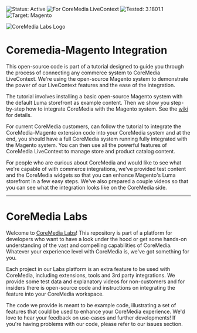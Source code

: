 ![Status: Active](https://documentation.coremedia.com/badges/badge_status_active.png "Status: Active")
![For CoreMedia LiveContext](https://documentation.coremedia.com/badges/badge_coremedia_livecontext.png "For CoreMedia LiveContext")
![Tested: 3.1801.1](https://documentation.coremedia.com/badges/badge_tested_coremedia_9-1801-1.png "Tested: 3.1801.1")
![Target: Magento](https://documentation.coremedia.com/badges/badge_target_magento_2.1.png "Target: Magento")

![CoreMedia Labs Logo](https://documentation.coremedia.com/badges/banner_coremedia_labs_wide.png "CoreMedia Labs Logo Title Text")


# Coremedia-Magento Integration 

This open-source code is part of a tutorial designed to guide you through the process of connecting any commerce system to CoreMedia LiveContext. We're using the open-source Magento system to demonstrate the power of our LiveContext features and the ease of the integration. 

The tutorial involves installing a basic open-source Magento system with the default Luma storefront as example content. Then we show you step-by-step how to integrate CoreMedia with the Magento system. See the [wiki](../../wiki) for details.

For current CoreMedia customers, can follow the tutorial to integrate the CoreMedia-Magento extension code into your CoreMedia system and at the end, you should have a full CoreMedia system running fully integrated with the Magento system. You can then use all the powerful features of CoreMedia LiveContext to manage store and product catalog content. 

For people who are curious about CoreMedia and would like to see what we're capable of with commerce integrations, we've provided test content and the CoreMedia widgets so that you can enhance Magento's Luma storefront in a few easy steps. We've also prepared a couple videos so that you can see what the integration looks like on the CoreMedia side. 

*******


# CoreMedia Labs

Welcome to [CoreMedia Labs](https://blog.coremedia.com/labs/)! This repository is part of a platform for developers who want to have a look under the hood or get some hands-on understanding of the vast and compelling capabilities of CoreMedia. Whatever your experience level with CoreMedia is, we've got something for you.

Each project in our Labs platform is an extra feature to be used with CoreMedia, including extensions, tools and 3rd party integrations. We provide some test data and explanatory videos for non-customers and for insiders there is open-source code and instructions on integrating the feature into your CoreMedia workspace. 

The code we provide is meant to be example code, illustrating a set of features that could be used to enhance your CoreMedia experience. We'd love to hear your feedback on use-cases and further developments! If you're having problems with our code, please refer to our issues section. 
